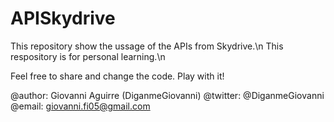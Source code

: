 APISkydrive
===========

This repository show the ussage of the APIs from Skydrive.\n
This respository is for personal learning.\n

Feel free to share and change the code. Play with it!


@author: Giovanni Aguirre (DiganmeGiovanni)
@twitter: @DiganmeGiovanni
@email: giovanni.fi05@gmail.com
